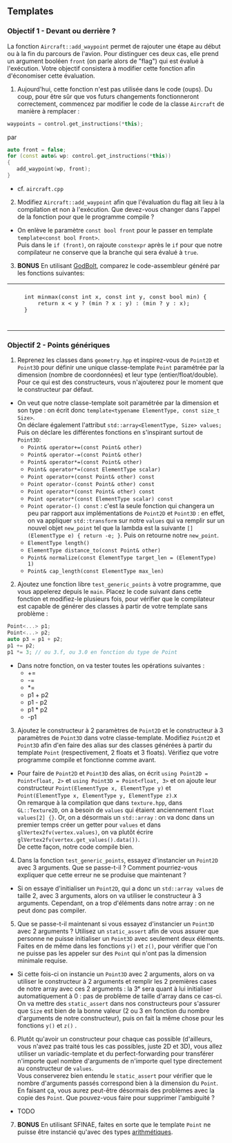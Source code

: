## Templates

### Objectif 1 - Devant ou derrière ?

La fonction `Aircraft::add_waypoint` permet de rajouter une étape au début ou à la fin du parcours de l'avion. Pour
distinguer ces deux cas, elle prend un argument booléen `front` (on parle alors de "flag") qui est évalué à l'exécution.
Votre objectif consistera à modifier cette fonction afin d'économiser cette évaluation.

1. Aujourd'hui, cette fonction n'est pas utilisée dans le code (oups). Du coup, pour être sûr que vos futurs changements
   fonctionneront correctement, commencez par modifier le code de la classe `Aircraft` de manière à remplacer :

```cpp
waypoints = control.get_instructions(*this);
```

par

```cpp
auto front = false;
for (const auto& wp: control.get_instructions(*this))
{
   add_waypoint(wp, front);
}
```

- cf. `aircraft.cpp`

2. Modifiez `Aircraft::add_waypoint` afin que l'évaluation du flag ait lieu à la compilation et non à l'exécution. Que
   devez-vous changer dans l'appel de la fonction pour que le programme compile ?

- On enlève le paramètre `const bool front` pour le passer en template  `template<const bool Front>`.\
  Puis dans le `if (front)`, on rajoute `constexpr` après le `if` pour que notre compilateur ne conserve que la branche
  qui sera évalué à `true`.

3. **BONUS** En utilisant [GodBolt](https://godbolt.org/), comparez le code-assembleur généré par les fonctions
   suivantes:

<table border="0">
 <tr>
    <td><pre lang="c++">
    int minmax(const int x, const int y, const bool min) {
        return x &lt; y ? (min ? x : y) : (min ? y : x);
    }
    </pre></td>
    <td><pre lang="c++">
    template&lt;bool min&gt;
    int minmax(const int x, const int y){
        return x &lt; y ? (min ? x : y) : (min ? y : x);
    }
    </pre></td>
 </tr>
</table>

### Objectif 2 - Points génériques

1. Reprenez les classes dans `geometry.hpp` et inspirez-vous de `Point2D` et `Point3D` pour définir une unique
   classe-template `Point` paramétrée par la dimension (nombre de coordonnées) et leur type (entier/float/double). Pour
   ce qui est des constructeurs, vous n'ajouterez pour le moment que le constructeur par défaut.

- On veut que notre classe-template soit paramétrée par la dimension et son type : on écrit
  donc `template<typename ElementType, const size_t Size>`.\
  On déclare également l'attribut `std::array<ElementType, Size> values;`\
  Puis on déclare les différentes fonctions en s'inspirant surtout de `Point3D`:
    - `Point& operator+=(const Point& other)`
    - `Point& operator-=(const Point& other)`
    - `Point& operator*=(const Point& other)`
    - `Point& operator*=(const ElementType scalar)`
    - `Point operator+(const Point& other) const`
    - `Point operator-(const Point& other) const`
    - `Point operator*(const Point& other) const`
    - `Point operator*(const ElementType scalar) const`
    - `Point operator-() const` : c'est la seule fonction qui changera un peu par rapport aux implémentations
      de `Point2D` et `Point3D` : en effet, on va appliquer `std::transform` sur notre `values` qui va remplir sur un
      nouvel objet `new_point` tel que la lambda est la suivante `[](ElementType e) { return -e; }`. Puis on retourne
      notre `new_point`.
    - `ElementType length()`
    - `ElementType distance_to(const Point& other)`
    - `Point& normalize(const ElementType target_len = (ElementType) 1)`
    - `Point& cap_length(const ElementType max_len)`

2. Ajoutez une fonction libre `test_generic_points` à votre programme, que vous appelerez depuis le `main`. Placez le
   code suivant dans cette fonction et modifiez-le plusieurs fois, pour vérifier que le compilateur est capable de
   générer des classes à partir de votre template sans problème :

```cpp
Point<...> p1;
Point<...> p2;
auto p3 = p1 + p2;
p1 += p2;
p1 *= 3; // ou 3.f, ou 3.0 en fonction du type de Point
```

- Dans notre fonction, on va tester toutes les opérations suivantes :
    - +=
    - -=
    - *=
    - p1 + p2
    - p1 - p2
    - p1 * p2
    - -p1

3. Ajoutez le constructeur à 2 paramètres de `Point2D` et le constructeur à 3 paramètres de `Point3D` dans votre
   classe-template. Modifiez `Point2D` et `Point3D` afin d'en faire des alias sur des classes générées à partir du
   template `Point` (respectivement, 2 floats et 3 floats). Vérifiez que votre programme compile et fonctionne comme
   avant.

- Pour faire de `Point2D` et `Point3D` des alias, on écrit `using Point2D = Point<float, 2>`
  et `using Point3D = Point<float, 3>` et on ajoute leur constructeur `Point(ElementType x, ElementType y)`
  et `Point(ElementType x, ElementType y, ElementType z)`.x\
  On remarque à la compilation que dans `texture.hpp`, dans `GL::Texture2D`, on a besoin de `values` qui étaient
  anciennement `float values[2] {}`. Or, on a désormais un `std::array` : on va donc dans un premier temps créer un
  getter pour `values` et dans `glVertex2fv(vertex.values)`, on va plutôt
  écrire `glVertex2fv(vertex.get_values().data())`.\
  De cette façon, notre code compile bien.

4. Dans la fonction `test_generic_points`, essayez d'instancier un `Point2D` avec 3 arguments. Que se passe-t-il ?
   Comment pourriez-vous expliquer que cette erreur ne se produise que maintenant ?

- Si on essaye d'initialiser un `Point2D`, qui a donc un `std::array values` de taille 2, avec 3 arguments, alors on va
  utiliser le constructeur à 3 arguments. Cependant, on a trop d'éléments dans notre array : on ne peut donc pas
  compiler.

5. Que se passe-t-il maintenant si vous essayez d'instancier un `Point3D` avec 2 arguments ? Utilisez un `static_assert`
   afin de vous assurer que personne ne puisse initialiser un `Point3D` avec seulement deux éléments. Faites en de même
   dans les fonctions `y()` et `z()`, pour vérifier que l'on ne puisse pas les appeler sur des `Point` qui n'ont pas la
   dimension minimale requise.

- Si cette fois-ci on instancie un `Point3D` avec 2 arguments, alors on va utiliser le constructeur à 2 arguments et
  remplir les 2 premières cases de notre array avec ces 2 arguments : la 3ᵉ sera quant à lui initialiser automatiquement
  à 0 : pas de problème de taille d'array dans ce cas-ci.\
  On va mettre des `static_assert` dans nos constructeurs pour s'assurer que `Size` est bien de la bonne valeur (2 ou 3
  en fonction du nombre d'arguments de notre constructeur), puis on fait la même chose pour les fonctions `y()` et `z()`
  .

6. Plutôt qu'avoir un constructeur pour chaque cas possible (d'ailleurs, vous n'avez pas traité tous les cas possibles,
   juste 2D et 3D), vous allez utiliser un variadic-template et du perfect-forwarding pour transférer n'importe quel
   nombre d'arguments de n'importe quel type directement au constructeur de `values`.  
   Vous conserverez bien entendu le `static_assert` pour vérifier que le nombre d'arguments passés correspond bien à la
   dimension du `Point`.\
   En faisant ça, vous aurez peut-être désormais des problèmes avec la copie des `Point`. Que pouvez-vous faire pour
   supprimer l'ambiguité ?

- TODO

7. **BONUS** En utilisant SFINAE, faites en sorte que le template `Point` ne puisse être instancié qu'avec des
   types [arithmétiques](https://en.cppreference.com/w/cpp/types/is_arithmetic).

